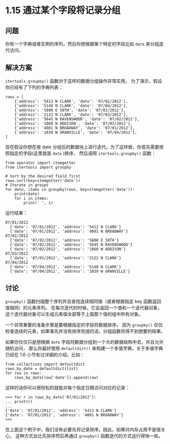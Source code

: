 

# 1.15 通过某个字段将记录分组

## 问题

你有一个字典或者实例的序列，然后你想根据某个特定的字段比如 `date` 来分组迭代访问。

## 解决方案

`itertools.groupby()` 函数对于这样的数据分组操作非常实用。 为了演示，假设你已经有了下列的字典列表：

    
    
    rows = [
        {'address': '5412 N CLARK', 'date': '07/01/2012'},
        {'address': '5148 N CLARK', 'date': '07/04/2012'},
        {'address': '5800 E 58TH', 'date': '07/02/2012'},
        {'address': '2122 N CLARK', 'date': '07/03/2012'},
        {'address': '5645 N RAVENSWOOD', 'date': '07/02/2012'},
        {'address': '1060 W ADDISON', 'date': '07/02/2012'},
        {'address': '4801 N BROADWAY', 'date': '07/01/2012'},
        {'address': '1039 W GRANVILLE', 'date': '07/04/2012'},
    ]
    

现在假设你想在按 date 分组后的数据块上进行迭代。为了这样做，你首先需要按照指定的字段(这里就是 `date` )排序， 然后调用
`itertools.groupby()` 函数：

    
    
    from operator import itemgetter
    from itertools import groupby
    
    # Sort by the desired field first
    rows.sort(key=itemgetter('date'))
    # Iterate in groups
    for date, items in groupby(rows, key=itemgetter('date')):
        print(date)
        for i in items:
            print(' ', i)
    

运行结果：

    
    
    07/01/2012
      {'date': '07/01/2012', 'address': '5412 N CLARK'}
      {'date': '07/01/2012', 'address': '4801 N BROADWAY'}
    07/02/2012
      {'date': '07/02/2012', 'address': '5800 E 58TH'}
      {'date': '07/02/2012', 'address': '5645 N RAVENSWOOD'}
      {'date': '07/02/2012', 'address': '1060 W ADDISON'}
    07/03/2012
      {'date': '07/03/2012', 'address': '2122 N CLARK'}
    07/04/2012
      {'date': '07/04/2012', 'address': '5148 N CLARK'}
      {'date': '07/04/2012', 'address': '1039 W GRANVILLE'}
    

## 讨论

`groupby()` 函数扫描整个序列并且查找连续相同值（或者根据指定 key 函数返回值相同）的元素序列。
在每次迭代的时候，它会返回一个值和一个迭代器对象， 这个迭代器对象可以生成元素值全部等于上面那个值的组中所有对象。

一个非常重要的准备步骤是要根据指定的字段将数据排序。 因为 `groupby()`
仅仅检查连续的元素，如果事先并没有排序完成的话，分组函数将得不到想要的结果。

如果你仅仅只是想根据 `date` 字段将数据分组到一个大的数据结构中去，并且允许随机访问， 那么你最好使用 `defaultdict()`
来构建一个多值字典，关于多值字典已经在 1.6 小节有过详细的介绍。比如：

    
    
    from collections import defaultdict
    rows_by_date = defaultdict(list)
    for row in rows:
        rows_by_date[row['date']].append(row)
    

这样的话你可以很轻松的就能对每个指定日期访问对应的记录：

    
    
    >>> for r in rows_by_date['07/01/2012']:
    ... print(r)
    ...
    {'date': '07/01/2012', 'address': '5412 N CLARK'}
    {'date': '07/01/2012', 'address': '4801 N BROADWAY'}
    >>>
    

在上面这个例子中，我们没有必要先将记录排序。因此，如果对内存占用不是很关心， 这种方式会比先排序然后再通过 `groupby()`
函数迭代的方式运行得快一些。

